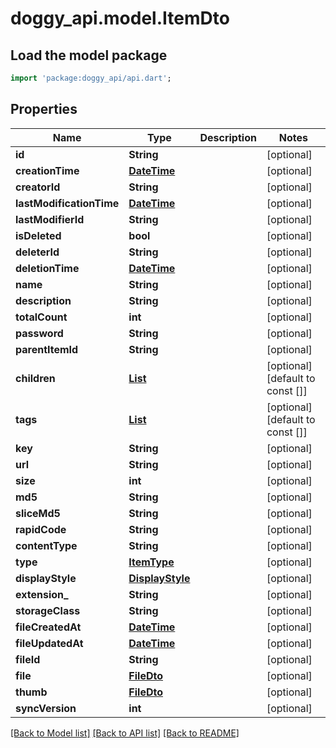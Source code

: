 # doggy_api.model.ItemDto

## Load the model package
```dart
import 'package:doggy_api/api.dart';
```

## Properties
Name | Type | Description | Notes
------------ | ------------- | ------------- | -------------
**id** | **String** |  | [optional] 
**creationTime** | [**DateTime**](DateTime.md) |  | [optional] 
**creatorId** | **String** |  | [optional] 
**lastModificationTime** | [**DateTime**](DateTime.md) |  | [optional] 
**lastModifierId** | **String** |  | [optional] 
**isDeleted** | **bool** |  | [optional] 
**deleterId** | **String** |  | [optional] 
**deletionTime** | [**DateTime**](DateTime.md) |  | [optional] 
**name** | **String** |  | [optional] 
**description** | **String** |  | [optional] 
**totalCount** | **int** |  | [optional] 
**password** | **String** |  | [optional] 
**parentItemId** | **String** |  | [optional] 
**children** | [**List<ItemDto>**](ItemDto.md) |  | [optional] [default to const []]
**tags** | [**List<TagDto>**](TagDto.md) |  | [optional] [default to const []]
**key** | **String** |  | [optional] 
**url** | **String** |  | [optional] 
**size** | **int** |  | [optional] 
**md5** | **String** |  | [optional] 
**sliceMd5** | **String** |  | [optional] 
**rapidCode** | **String** |  | [optional] 
**contentType** | **String** |  | [optional] 
**type** | [**ItemType**](ItemType.md) |  | [optional] 
**displayStyle** | [**DisplayStyle**](DisplayStyle.md) |  | [optional] 
**extension_** | **String** |  | [optional] 
**storageClass** | **String** |  | [optional] 
**fileCreatedAt** | [**DateTime**](DateTime.md) |  | [optional] 
**fileUpdatedAt** | [**DateTime**](DateTime.md) |  | [optional] 
**fileId** | **String** |  | [optional] 
**file** | [**FileDto**](FileDto.md) |  | [optional] 
**thumb** | [**FileDto**](FileDto.md) |  | [optional] 
**syncVersion** | **int** |  | [optional] 

[[Back to Model list]](../README.md#documentation-for-models) [[Back to API list]](../README.md#documentation-for-api-endpoints) [[Back to README]](../README.md)


